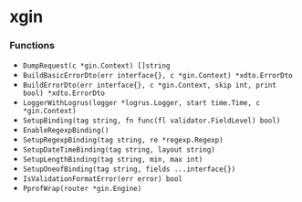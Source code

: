 # xgin

### Functions

+ `DumpRequest(c *gin.Context) []string`
+ `BuildBasicErrorDto(err interface{}, c *gin.Context) *xdto.ErrorDto`
+ `BuildErrorDto(err interface{}, c *gin.Context, skip int, print bool) *xdto.ErrorDto`
+ `LoggerWithLogrus(logger *logrus.Logger, start time.Time, c *gin.Context)`
+ `SetupBinding(tag string, fn func(fl validator.FieldLevel) bool)`
+ `EnableRegexpBinding()`
+ `SetupRegexpBinding(tag string, re *regexp.Regexp)`
+ `SetupDateTimeBinding(tag string, layout string)`
+ `SetupLengthBinding(tag string, min, max int)`
+ `SetupOneofBinding(tag string, fields ...interface{})`
+ `IsValidationFormatError(err error) bool`
+ `PprofWrap(router *gin.Engine)`
